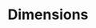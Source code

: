 ---
layout: default
bigquery: https://console.cloud.google.com/bigquery?p=covid-19-dimensions-ai&page=table&d=data&t=publications
contributors: Digital Science, https://www.digital-science.com/
cost: Free for personal, non-commercial use.
description: Dimensions contains more than 100 million publications, ranging from
  articles published in scholarly journals, books and book chapters, to preprints
  and conference proceedings. All publications are contextualized with linked data
  sets, funding, publications, patents, clinical trials, and policy documents. You
  can also view associated categories, funders, institutions, and researcher profiles.
documentation: https://docs.dimensions.ai/bigquery/index.html
last_edit: Mon, 04 Apr 2022 19:04:00 GMT
location: https://www.dimensions.ai/products/free/
maintained_by: Digital Science, https://www.digital-science.com/
schema_fields: '[''book_title'', ''description'', ''supporting_grant_ids'', ''acronyms'',
  ''funding_amount'', ''priority_date'', ''created_date'', ''book_series_title'',
  ''resulting_publication_ids'', ''concepts'', ''patent_ids'', ''journal'', ''funding_chf'',
  ''end_year'', ''relationships'', ''granted_year'', ''cited_by_ids'', ''acronym'',
  ''date_normal'', ''categories'', ''funder_org_state_codes'', ''doi'', ''volume'',
  ''researcher_ids'', ''wikipedia_url'', ''name'', ''family_count'', ''funding_gbp'',
  ''funding_eur'', ''links'', ''citations'', ''registry'', ''organisation_details'',
  ''citations_count'', ''status'', ''altmetrics'', ''funder_org_cities'', ''gender'',
  ''inventor_names'', ''start_date'', ''date'', ''issue'', ''funder_org_countries'',
  ''research_org_countries'', ''filing_status'', ''family_members_ids'', ''acknowledgements'',
  ''repository_url'', ''funding_cad'', ''funder_orgs'', ''publication_ids'', ''research_org_country_names'',
  ''authors'', ''source_id'', ''funder_countries'', ''mesh_headings'', ''pmid'', ''category_hrcs_hc'',
  ''research_org_state_codes'', ''date_online'', ''clinical_trial_ids'', ''citation_string'',
  ''research_org_state_names'', ''publication_date'', ''expiration_date'', ''types'',
  ''current_assignee'', ''category_icrp_ct'', ''proceedings_title'', ''start_year'',
  ''foa_number'', ''research_org_cities'', ''type'', ''original_assignee'', ''filing_date'',
  ''open_access_categories'', ''funding_usd'', ''journal_lists'', ''jurisdiction'',
  ''category_rcdc'', ''conference'', ''application_number'', ''original_assignee_orgs'',
  ''aliases'', ''funding_aud'', ''category_icrp_cso'', ''funding_nzd'', ''title'',
  ''grant_number'', ''category_sdg'', ''external_ids'', ''license'', ''expiration_year'',
  ''associated_publication_arxiv_id'', ''resulting_publication_doi'', ''abstract'',
  ''subtitles'', ''investigators'', ''open_access_categories_v2'', ''linkout'', ''interventions'',
  ''language'', ''funder_org_acronyms'', ''assignee_orgs'', ''granted_date'', ''phase'',
  ''pmcid'', ''category_hrcs_rac'', ''funding_cny'', ''associated_grant_ids'', ''brief_title'',
  ''labels'', ''filing_year'', ''research_org_city_names'', ''active_years'', ''family_id'',
  ''isbn'', ''priority_year'', ''address'', ''email_address'', ''mesh_terms'', ''id'',
  ''repository_name'', ''legal_events'', ''year'', ''date_modified'', ''funding_jpy'',
  ''original_assignee_countries'', ''repository_id'', ''reference_ids'', ''arxiv_id'',
  ''date_imported_gbq'', ''conditions'', ''date_print'', ''funding_details'', ''funding_currency'',
  ''ipcr'', ''current_assignee_orgs'', ''research_orgs'', ''associated_publication_doi'',
  ''original_abstract'', ''parent_id'', ''date_inserted'', ''category_bra'', ''editors'',
  ''associated_publication_id'', ''kind'', ''assignee_countries'', ''original_title'',
  ''metrics'', ''embargo_date'', ''cpc'', ''current_assignee_countries'', ''end_date'',
  ''publisher'', ''pages'', ''associated_publication_pmid'', ''eisbn'', ''established'',
  ''publication_year'', ''category_hra'', ''funder_org'', ''legal_status'', ''category_for'',
  ''category_uoa'']'
shortname: dimensions
tags:
- scholarly literature
- patents
- funding
- clinical trials
- academic profiles
terms_of_use: 'Use of both the Dimensions COVID-19 dataset and full Dimensions dataset
  are subject to the Dimensions Terms of use: https://www.dimensions.ai/policies-terms-legal '
title: Dimensions
uuid: dcff88bd-fe6b-4fdb-8159-809bf9d7bc1c
---